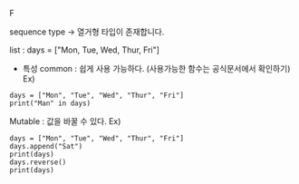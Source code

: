 F

sequence type -> 열거형 타입이 존재합니다.

list : days = ["Mon, Tue, Wed, Thur, Fri"]

* 특성
common : 쉽게 사용 가능하다. (사용가능한 함수는 공식문서에서 확인하기)
Ex)
```
days = ["Mon", "Tue", "Wed", "Thur", "Fri"]
print("Man" in days)
```
Mutable : 값을 바꿀 수 있다.
Ex)
```
days = ["Mon", "Tue", "Wed", "Thur", "Fri"]
days.append("Sat")
print(days)
days.reverse()
print(days)
```